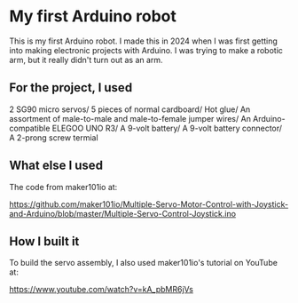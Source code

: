 # My first Arduino robot

This is my first Arduino robot. I made this in 2024 when I was first getting into making electronic projects with Arduino. I was trying to make a robotic arm, but it really didn't turn out as an arm.

## For the project, I used

2 SG90 micro servos/
5 pieces of normal cardboard/
Hot glue/
An assortment of male-to-male and male-to-female jumper wires/
An Arduino-compatible ELEGOO UNO R3/
A 9-volt battery/
A 9-volt battery connector/
A 2-prong screw termial

## What else I used

The code from maker101io at:

https://github.com/maker101io/Multiple-Servo-Motor-Control-with-Joystick-and-Arduino/blob/master/Multiple-Servo-Control-Joystick.ino

## How I built it

To build the servo assembly, I also used maker101io's tutorial on YouTube at:

https://www.youtube.com/watch?v=kA_pbMR6jVs
